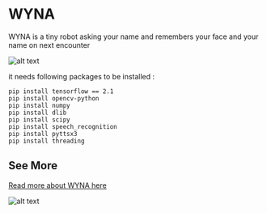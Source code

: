 # WYNA
WYNA is a tiny robot asking your name and remembers your face and your name on next encounter

![alt text](https://m-shaeri.ir/blog/wp-content/uploads/2021/05/ezgif.com-gif-maker-1.gif)

it needs following packages to be installed :

```shell
pip install tensorflow == 2.1
pip install opencv-python
pip install numpy
pip install dlib
pip install scipy
pip install speech_recognition
pip install pyttsx3
pip install threading
```

## See More 
[Read more about WYNA here](https://m-shaeri.ir/blog/wyna-wants-to-know-you/)

![alt text](https://m-shaeri.ir/blog/wp-content/uploads/2021/05/Robot_with_FaceNet3-825x510.jpg)
